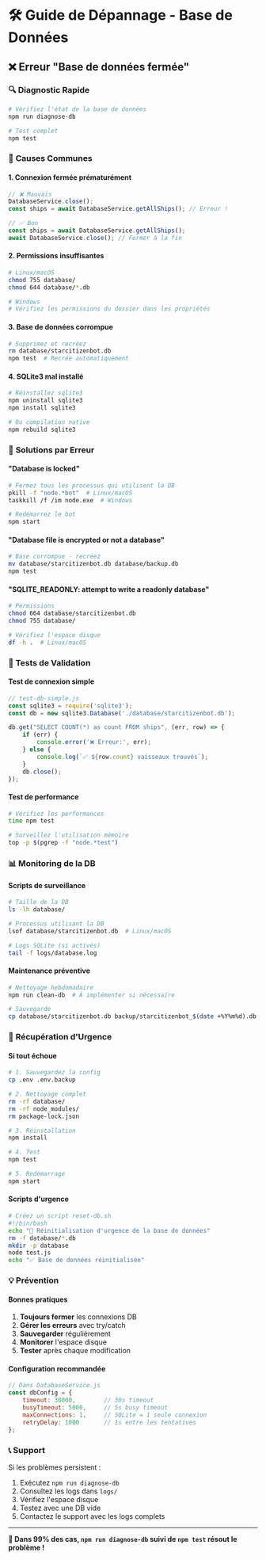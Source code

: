 # 🛠️ Guide de Dépannage - Base de Données

## ❌ Erreur "Base de données fermée"

### 🔍 **Diagnostic Rapide**
```bash
# Vérifiez l'état de la base de données
npm run diagnose-db

# Test complet
npm test
```

### 🚨 **Causes Communes**

#### 1. **Connexion fermée prématurément**
```javascript
// ❌ Mauvais
DatabaseService.close();
const ships = await DatabaseService.getAllShips(); // Erreur !

// ✅ Bon
const ships = await DatabaseService.getAllShips();
await DatabaseService.close(); // Fermer à la fin
```

#### 2. **Permissions insuffisantes**
```bash
# Linux/macOS
chmod 755 database/
chmod 644 database/*.db

# Windows
# Vérifiez les permissions du dossier dans les propriétés
```

#### 3. **Base de données corrompue**
```bash
# Supprimez et recréez
rm database/starcitizenbot.db
npm test  # Recrée automatiquement
```

#### 4. **SQLite3 mal installé**
```bash
# Réinstallez sqlite3
npm uninstall sqlite3
npm install sqlite3

# Ou compilation native
npm rebuild sqlite3
```

### 🔧 **Solutions par Erreur**

#### "Database is locked"
```bash
# Fermez tous les processus qui utilisent la DB
pkill -f "node.*bot"  # Linux/macOS
taskkill /f /im node.exe  # Windows

# Redémarrez le bot
npm start
```

#### "Database file is encrypted or not a database"
```bash
# Base corrompue - recréez
mv database/starcitizenbot.db database/backup.db
npm test
```

#### "SQLITE_READONLY: attempt to write a readonly database"
```bash
# Permissions
chmod 664 database/starcitizenbot.db
chmod 755 database/

# Vérifiez l'espace disque
df -h .  # Linux/macOS
```

### 🧪 **Tests de Validation**

#### Test de connexion simple
```javascript
// test-db-simple.js
const sqlite3 = require('sqlite3');
const db = new sqlite3.Database('./database/starcitizenbot.db');

db.get("SELECT COUNT(*) as count FROM ships", (err, row) => {
    if (err) {
        console.error('❌ Erreur:', err);
    } else {
        console.log(`✅ ${row.count} vaisseaux trouvés`);
    }
    db.close();
});
```

#### Test de performance
```bash
# Vérifiez les performances
time npm test

# Surveillez l'utilisation mémoire
top -p $(pgrep -f "node.*test")
```

### 📊 **Monitoring de la DB**

#### Scripts de surveillance
```bash
# Taille de la DB
ls -lh database/

# Processus utilisant la DB
lsof database/starcitizenbot.db  # Linux/macOS

# Logs SQLite (si activés)
tail -f logs/database.log
```

#### Maintenance préventive
```bash
# Nettoyage hebdomadaire
npm run clean-db  # À implémenter si nécessaire

# Sauvegarde
cp database/starcitizenbot.db backup/starcitizenbot_$(date +%Y%m%d).db
```

### 🔄 **Récupération d'Urgence**

#### Si tout échoue
```bash
# 1. Sauvegardez la config
cp .env .env.backup

# 2. Nettoyage complet
rm -rf database/
rm -rf node_modules/
rm package-lock.json

# 3. Réinstallation
npm install

# 4. Test
npm test

# 5. Redémarrage
npm start
```

#### Scripts d'urgence
```bash
# Créez un script reset-db.sh
#!/bin/bash
echo "🚨 Réinitialisation d'urgence de la base de données"
rm -f database/*.db
mkdir -p database
node test.js
echo "✅ Base de données réinitialisée"
```

### 💡 **Prévention**

#### Bonnes pratiques
1. **Toujours fermer** les connexions DB
2. **Gérer les erreurs** avec try/catch
3. **Sauvegarder** régulièrement
4. **Monitorer** l'espace disque
5. **Tester** après chaque modification

#### Configuration recommandée
```javascript
// Dans DatabaseService.js
const dbConfig = {
    timeout: 30000,        // 30s timeout
    busyTimeout: 5000,     // 5s busy timeout
    maxConnections: 1,     // SQLite = 1 seule connexion
    retryDelay: 1000       // 1s entre les tentatives
};
```

### 📞 **Support**

Si les problèmes persistent :
1. Exécutez `npm run diagnose-db`
2. Consultez les logs dans `logs/`
3. Vérifiez l'espace disque
4. Testez avec une DB vide
5. Contactez le support avec les logs complets

---

**🎯 Dans 99% des cas, `npm run diagnose-db` suivi de `npm test` résout le problème !**
